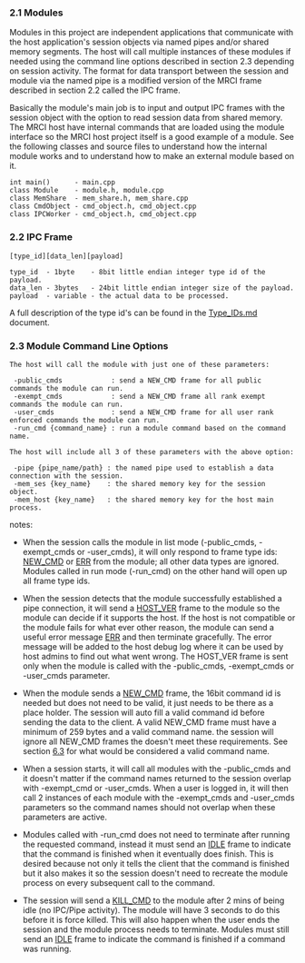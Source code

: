 ### 2.1 Modules ###

Modules in this project are independent applications that communicate with the host application's session objects via named pipes and/or shared memory segments. The host will call multiple instances of these modules if needed using the command line options described in section 2.3 depending on session activity. The format for data transport between the session and module via the named pipe is a modified version of the MRCI frame described in section 2.2 called the IPC frame.

Basically the module's main job is to input and output IPC frames with the session object with the option to read session data from shared memory. The MRCI host have internal commands that are loaded using the module interface so the MRCI host project itself is a good example of a module. See the following classes and source files to understand how the internal module works and to understand how to make an external module based on it.

```
int main()      - main.cpp
class Module    - module.h, module.cpp
class MemShare  - mem_share.h, mem_share.cpp
class CmdObject - cmd_object.h, cmd_object.cpp
class IPCWorker - cmd_object.h, cmd_object.cpp
```

### 2.2 IPC Frame ###

```
[type_id][data_len][payload]

type_id  - 1byte    - 8bit little endian integer type id of the payload.
data_len - 3bytes   - 24bit little endian integer size of the payload.
payload  - variable - the actual data to be processed.
```

A full description of the type id's can be found in the [Type_IDs.md](type_ids.md) document.

### 2.3 Module Command Line Options ###

```
The host will call the module with just one of these parameters:

 -public_cmds            : send a NEW_CMD frame for all public commands the module can run.
 -exempt_cmds            : send a NEW_CMD frame all rank exempt commands the module can run.
 -user_cmds              : send a NEW_CMD frame for all user rank enforced commands the module can run.
 -run_cmd {command_name} : run a module command based on the command name.
 
The host will include all 3 of these parameters with the above option:

 -pipe {pipe_name/path} : the named pipe used to establish a data connection with the session.
 -mem_ses {key_name}    : the shared memory key for the session object.
 -mem_host {key_name}   : the shared memory key for the host main process.
```

notes:

* When the session calls the module in list mode (-public_cmds, -exempt_cmds or -user_cmds), it will only respond to frame type ids: [NEW_CMD](type_ids.md) or [ERR](type_ids.md) from the module; all other data types are ignored. Modules called in run mode (-run_cmd) on the other hand will open up all frame type ids.

* When the session detects that the module successfully established a pipe connection, it will send a [HOST_VER](type_ids.md) frame to the module so the module can decide if it supports the host. If the host is not compatible or the module fails for what ever other reason, the module can send a useful error message [ERR](type_ids.md) and then terminate gracefully. The error message will be added to the host debug log where it can be used by host admins to find out what went wrong. The HOST_VER frame is sent only when the module is called with the -public_cmds, -exempt_cmds or -user_cmds parameter.

* When the module sends a [NEW_CMD](type_ids.md) frame, the 16bit command id is needed but does not need to be valid, it just needs to be there as a place holder. The session will auto fill a valid command id before sending the data to the client. A valid NEW_CMD frame must have a minimum of 259 bytes and a valid command name. the session will ignore all NEW_CMD frames the doesn't meet these requirements. See section [6.3](shared_data.md) for what would be considered a valid command name.

* When a session starts, it will call all modules with the -public_cmds and it doesn't matter if the command names returned to the session overlap with -exempt_cmd or -user_cmds. When a user is logged in, it will then call 2 instances of each module with the -exempt_cmds and -user_cmds parameters so the command names should not overlap when these parameters are active.

* Modules called with -run_cmd does not need to terminate after running the requested command, instead it must send an [IDLE](type_ids.md) frame to indicate that the command is finished when it eventually does finish. This is desired because not only it tells the client that the command is finished but it also makes it so the session doesn't need to recreate the module process on every subsequent call to the command.

* The session will send a [KILL_CMD](type_ids.md) to the module after 2 mins of being idle (no IPC/Pipe activity). The module will have 3 seconds to do this before it is force killed. This will also happen when the user ends the session and the module process needs to terminate. Modules must still send an [IDLE](type_ids.md) frame to indicate the command is finished if a command was running.